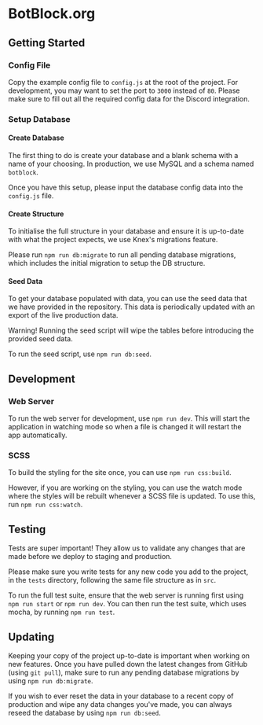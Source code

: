 # BotBlock.org

## Getting Started

### Config File

Copy the example config file to `config.js` at the root of the project.
For development, you may want to set the port to `3000` instead of `80`.
Please make sure to fill out all the required config data for the Discord integration.

### Setup Database

#### Create Database

The first thing to do is create your database and a blank schema with a name of your choosing.
In production, we use MySQL and a schema named `botblock`.

Once you have this setup, please input the database config data into the `config.js` file.

#### Create Structure

To initialise the full structure in your database and ensure it is up-to-date with what the project expects,
we use Knex's migrations feature.

Please run `npm run db:migrate` to run all pending database migrations, which includes the initial migration to setup
the DB structure.

#### Seed Data

To get your database populated with data, you can use the seed data that we have provided in the repository.
This data is periodically updated with an export of the live production data.

Warning! Running the seed script will wipe the tables before introducing the provided seed data.

To run the seed script, use `npm run db:seed`.

## Development

### Web Server

To run the web server for development, use `npm run dev`.
This will start the application in watching mode so when a file is changed it will restart the app automatically.

### SCSS

To build the styling for the site once, you can use `npm run css:build`.

However, if you are working on the styling, you can use the watch mode where the styles will be rebuilt whenever a SCSS
file is updated. To use this, run `npm run css:watch`.

## Testing

Tests are super important!
They allow us to validate any changes that are made before we deploy to staging and production.

Please make sure you write tests for any new code you add to the project, in the `tests` directory, following the same
file structure as in `src`.

To run the full test suite, ensure that the web server is running first using `npm run start` or `npm run dev`.
You can then run the test suite, which uses mocha, by running `npm run test`.

## Updating

Keeping your copy of the project up-to-date is important when working on new features.
Once you have pulled down the latest changes from GitHub (using `git pull`), make sure to run any pending database
migrations by using `npm run db:migrate`.

If you wish to ever reset the data in your database to a recent copy of production and wipe any data changes you've
made, you can always reseed the database by using `npm run db:seed`.
